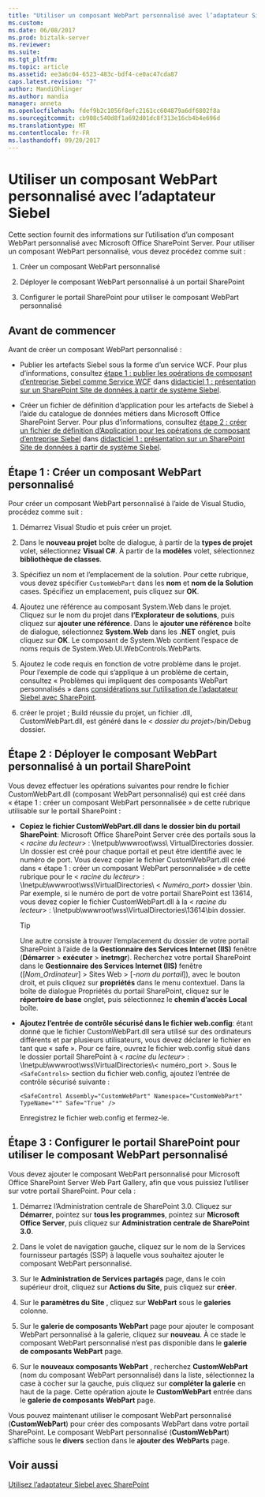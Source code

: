 ```yaml
---
title: "Utiliser un composant WebPart personnalisé avec l’adaptateur Siebel | Documents Microsoft"
ms.custom: 
ms.date: 06/08/2017
ms.prod: biztalk-server
ms.reviewer: 
ms.suite: 
ms.tgt_pltfrm: 
ms.topic: article
ms.assetid: ee3a6c04-6523-483c-bdf4-ce0ac47cda87
caps.latest.revision: "7"
author: MandiOhlinger
ms.author: mandia
manager: anneta
ms.openlocfilehash: fdef9b2c1056f8efc2161cc604879a6df6802f8a
ms.sourcegitcommit: cb908c540d8f1a692d01dc8f313e16cb4b4e696d
ms.translationtype: MT
ms.contentlocale: fr-FR
ms.lasthandoff: 09/20/2017
---
```

# <a name="use-a-custom-web-part-with-the-siebel-adapter"></a>Utiliser un composant WebPart personnalisé avec l’adaptateur Siebel
Cette section fournit des informations sur l’utilisation d’un composant WebPart personnalisé avec Microsoft Office SharePoint Server. Pour utiliser un composant WebPart personnalisé, vous devez procédez comme suit :  
  
1.  Créer un composant WebPart personnalisé  
  
2.  Déployer le composant WebPart personnalisé à un portail SharePoint  
  
3.  Configurer le portail SharePoint pour utiliser le composant WebPart personnalisé  
  
## <a name="before-you-begin"></a>Avant de commencer  
 Avant de créer un composant WebPart personnalisé :  
  
-   Publier les artefacts Siebel sous la forme d’un service WCF. Pour plus d’informations, consultez [étape 1 : publier les opérations de composant d’entreprise Siebel comme Service WCF](../../adapters-and-accelerators/adapter-siebel/step-1-publish-the-siebel-business-component-operations-as-a-wcf-service.md) dans [didacticiel 1 : présentation sur un SharePoint Site de données à partir de système Siebel](../../adapters-and-accelerators/adapter-siebel/tutorial-1-presenting-data-from-a-siebel-system-on-a-sharepoint-site.md).  
  
-   Créer un fichier de définition d’application pour les artefacts de Siebel à l’aide du catalogue de données métiers dans Microsoft Office SharePoint Server. Pour plus d’informations, consultez [étape 2 : créer un fichier de définition d’Application pour les opérations de composant d’entreprise Siebel](../../adapters-and-accelerators/adapter-siebel/step-2-create-an-application-definition-file-for-siebel-business-component.md) dans [didacticiel 1 : présentation sur un SharePoint Site de données à partir de système Siebel](../../adapters-and-accelerators/adapter-siebel/tutorial-1-presenting-data-from-a-siebel-system-on-a-sharepoint-site.md).  
  
##  <a name="Create_a_Custom_Web_Part"></a>Étape 1 : Créer un composant WebPart personnalisé  
 Pour créer un composant WebPart personnalisé à l’aide de Visual Studio, procédez comme suit :  
  
1.  Démarrez Visual Studio et puis créer un projet.  
  
2.  Dans le **nouveau projet** boîte de dialogue, à partir de la **types de projet** volet, sélectionnez **Visual C#**. À partir de la **modèles** volet, sélectionnez **bibliothèque de classes**.  
  
3.  Spécifiez un nom et l’emplacement de la solution. Pour cette rubrique, vous devez spécifier `CustomWebPart` dans les **nom** et **nom de la Solution** cases. Spécifiez un emplacement, puis cliquez sur **OK**.  
  
4.  Ajoutez une référence au composant System.Web dans le projet. Cliquez sur le nom du projet dans **l’Explorateur de solutions**, puis cliquez sur **ajouter une référence**. Dans le **ajouter une référence** boîte de dialogue, sélectionnez **System.Web** dans les **.NET** onglet, puis cliquez sur **OK**. Le composant de System.Web contient l’espace de noms requis de System.Web.UI.WebControls.WebParts.  
  
5.  Ajoutez le code requis en fonction de votre problème dans le projet. Pour l’exemple de code qui s’applique à un problème de certain, consultez « Problèmes qui impliquent des composants WebPart personnalisés » dans [considérations sur l’utilisation de l’adaptateur Siebel avec SharePoint](../../adapters-and-accelerators/adapter-siebel/considerations-when-using-the-siebel-adapter-with-sharepoint.md).  
  
6.  créer le projet ; Build réussie du projet, un fichier .dll, CustomWebPart.dll, est généré dans le \< *dossier du projet*>/bin/Debug dossier.  
  
## <a name="step-2-deploy-the-custom-web-part-to-a-sharepoint-portal"></a>Étape 2 : Déployer le composant WebPart personnalisé à un portail SharePoint  
 Vous devez effectuer les opérations suivantes pour rendre le fichier CustomWebPart.dll (composant WebPart personnalisé) qui est créé dans « étape 1 : créer un composant WebPart personnalisée » de cette rubrique utilisable sur le portail SharePoint :  
  
-   **Copiez le fichier CustomWebPart.dll dans le dossier bin du portail SharePoint**: Microsoft Office SharePoint Server crée des portails sous la \< *racine du lecteur*> : \Inetpub\wwwroot\wss\ VirtualDirectories dossier. Un dossier est créé pour chaque portail et peut être identifié avec le numéro de port. Vous devez copier le fichier CustomWebPart.dll créé dans « étape 1 : créer un composant WebPart personnalisée » de cette rubrique pour le \< *racine du lecteur*> : \Inetpub\wwwroot\wss\VirtualDirectories\\ < *Numéro_port*> dossier \bin. Par exemple, si le numéro de port de votre portail SharePoint est 13614, vous devez copier le fichier CustomWebPart.dll à la \< *racine du lecteur*> : \Inetpub\wwwroot\wss\VirtualDirectories\13614\bin dossier.  
  
    > [!TIP]
    >  Une autre consiste à trouver l’emplacement du dossier de votre portail SharePoint à l’aide de la **Gestionnaire des Services Internet (IIS)** fenêtre (**Démarrer** > **exécuter**  >  **inetmgr**). Recherchez votre portail SharePoint dans le **Gestionnaire des Services Internet (IIS)** fenêtre ([*Nom_Ordinateur*] > Sites Web > [*-nom du portail*]), avec le bouton droit, et puis cliquez sur **propriétés** dans le menu contextuel. Dans la boîte de dialogue Propriétés du portail SharePoint, cliquez sur le **répertoire de base** onglet, puis sélectionnez le **chemin d’accès Local** boîte.  
  
-   **Ajoutez l’entrée de contrôle sécurisé dans le fichier web.config**: étant donné que le fichier CustomWebPart.dll sera utilisé sur des ordinateurs différents et par plusieurs utilisateurs, vous devez déclarer le fichier en tant que « safe ». Pour ce faire, ouvrez le fichier web.config situé dans le dossier portail SharePoint à \< *racine du lecteur*> : \Inetpub\wwwroot\wss\VirtualDirectories\\< numéro_port >. Sous le `<SafeControls>` section du fichier web.config, ajoutez l’entrée de contrôle sécurisé suivante :  
  
    ```  
    <SafeControl Assembly="CustomWebPart" Namespace="CustomWebPart" TypeName="*" Safe="True" />  
    ```  
  
     Enregistrez le fichier web.config et fermez-le.  
  
## <a name="step-3-configure-the-sharepoint-portal-to-use-the-custom-web-part"></a>Étape 3 : Configurer le portail SharePoint pour utiliser le composant WebPart personnalisé  
 Vous devez ajouter le composant WebPart personnalisé pour Microsoft Office SharePoint Server Web Part Gallery, afin que vous puissiez l’utiliser sur votre portail SharePoint. Pour cela :  
  
1.  Démarrez l’Administration centrale de SharePoint 3.0. Cliquez sur **Démarrer**, pointez sur **tous les programmes**, pointez sur **Microsoft Office Server**, puis cliquez sur **Administration centrale de SharePoint 3.0**.  
  
2.  Dans le volet de navigation gauche, cliquez sur le nom de la Services fournisseur partagés (SSP) à laquelle vous souhaitez ajouter le composant WebPart personnalisé.  
  
3.  Sur le **Administration de Services partagés** page, dans le coin supérieur droit, cliquez sur **Actions du Site**, puis cliquez sur **créer**.  
  
4.  Sur le **paramètres du Site** , cliquez sur **WebPart** sous le **galeries** colonne.  
  
5.  Sur le **galerie de composants WebPart** page pour ajouter le composant WebPart personnalisé à la galerie, cliquez sur **nouveau**. À ce stade le composant WebPart personnalisé n’est pas disponible dans le **galerie de composants WebPart** page.  
  
6.  Sur le **nouveaux composants WebPart** , recherchez **CustomWebPart** (nom du composant WebPart personnalisé) dans la liste, sélectionnez la case à cocher sur la gauche, puis cliquez sur **compléter la galerie** en haut de la page. Cette opération ajoute le **CustomWebPart** entrée dans le **galerie de composants WebPart** page.  
  
 Vous pouvez maintenant utiliser le composant WebPart personnalisé (**CustomWebPart**) pour créer des composants WebPart dans votre portail SharePoint. Le composant WebPart personnalisé (**CustomWebPart**) s’affiche sous le **divers** section dans le **ajouter des WebParts** page.  
  
## <a name="see-also"></a>Voir aussi  
 [Utilisez l’adaptateur Siebel avec SharePoint](../../adapters-and-accelerators/adapter-siebel/use-the-siebel-adapter-with-sharepoint.md)